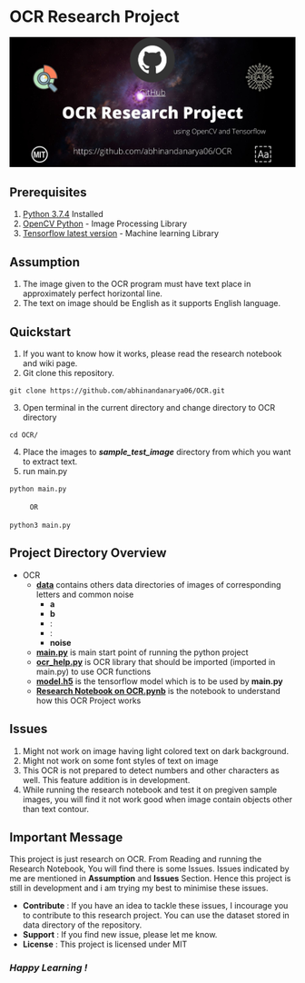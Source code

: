 # OCR Research Project
![OCR Research Project](https://github.com/abhinandanarya06/OCR/blob/master/.res/OCR%20Research%20Project.jpg)
## Prerequisites
1. [Python 3.7.4](https://www.python.org/) Installed 
2. [OpenCV Python](https://opencv-python-tutroals.readthedocs.io/en/latest/py_tutorials/py_tutorials.html) - Image Processing Library
3. [Tensorflow latest version](https://www.tensorflow.org/install) - Machine learning Library

## Assumption
1. The image given to the OCR program must have text place in approximately perfect horizontal line.
2. The text on image should be English as it supports English language.

## Quickstart
1. If you want to know how it works, please read the research notebook and wiki page.
2. Git clone this repository.
```
git clone https://github.com/abhinandanarya06/OCR.git
```
3. Open terminal in the current directory and change directory to OCR directory
```
cd OCR/
```
4. Place the images to ***sample_test_image*** directory from which you want to extract text.
5. run main.py
```
python main.py

     OR

python3 main.py
```

## Project Directory Overview
- OCR 
     - **[data](https://github.com/abhinandanarya06/OCR/tree/master/data)** contains others data directories of images of corresponding letters and common noise
         - **a**
         - **b**
         - :
         - :
         - **noise**
     - **[main.py](https://github.com/abhinandanarya06/OCR/blob/master/main.py)** is main start point of running the python project
     - **[ocr_help.py](https://github.com/abhinandanarya06/OCR/blob/master/ocr_help.py)** is OCR library that should be imported (imported in main.py) to use OCR functions
     - **[model.h5](https://github.com/abhinandanarya06/OCR/blob/master/model.h5)** is the tensorflow model which is to be used by **main.py**
     - **[Research Notebook on OCR.pynb](https://colab.research.google.com/github/abhinandanarya06/OCR/blob/master/Research_Notebook_on_OCR.ipynb)** is the notebook to understand how this OCR Project works

## Issues
1. Might not work on image having light colored text on dark background.
2. Might not work on some font styles of text on image
3. This OCR is not prepared to detect numbers and other characters as well. This feature addition is in development.
4. While running the research notebook and test it on pregiven sample images, you will find it not work good when image contain objects other than text contour.

## Important Message
This project is just research on OCR. From Reading and running the Research Notebook,
You will find there is some Issues. Issues indicated by me are mentioned in **Assumption** and **Issues** Section.
Hence this project is still in development and i am trying my best to minimise these issues.


* **Contribute** : If you have an idea to tackle these issues, I incourage you to contribute to this research project. You can use the dataset stored in data directory of the repository. 
* **Support** : If you find new issue, please let me know.
* **License** : This project is licensed under MIT

### *Happy Learning !*
